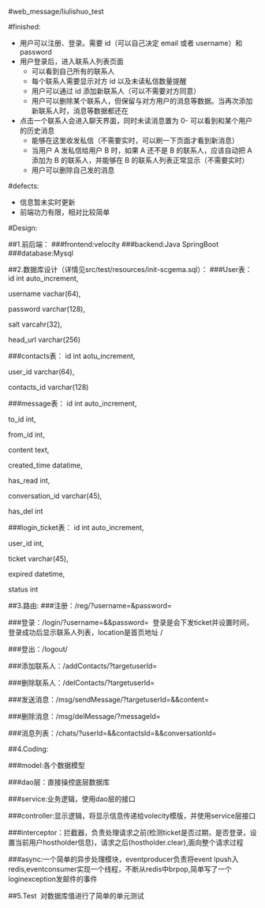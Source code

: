 #web_message/liulishuo_test

#finished:
* 用户可以注册、登录。需要 id（可以自己决定 email 或者 username）和 password
* 用户登录后，进入联系人列表页面
    - 可以看到自己所有的联系人
    - 每个联系人需要显示对方 id 以及未读私信数量提醒
    - 用户可以通过 id 添加新联系人（可以不需要对方同意）
    - 用户可以删除某个联系人，但保留与对方用户的消息等数据。当再次添加新联系人时，消息等数据都还在
* 点击一个联系人会进入聊天界面，同时未读消息置为 0- 可以看到和某个用户的历史消息
    - 能够在这里收发私信（不需要实时，可以刷一下页面才看到新消息）
    - 当用户 A 发私信给用户 B 时，如果 A 还不是 B 的联系人，应该自动把 A 添加为 B 的联系人，并能够在 B 的联系人列表正常显示（不需要实时）
    - 用户可以删除自己发的消息

#defects:
* 信息暂未实时更新
* 前端功力有限，相对比较简单

#Design:

##1.前后端：
  ###frontend:velocity
  ###backend:Java SpringBoot
  ###database:Mysql
  
##2.数据库设计（详情见src/test/resources/init-scgema.sql）：
  ###User表：
   id int auto_increment,
   
   username vachar(64),
   
   password varchar(128),
   
   salt varcahr(32),
   
   head_url varchar(256)

  ###contacts表：
   id int aotu_increment,
   
   user_id varchar(64),
   
   contacts_id varchar(128)

  ###message表：
   id int auto_increment,
   
   to_id int,
   
   from_id int,
   
   content text,
   
   created_time datatime,
   
   has_read int,
   
   conversation_id varchar(45),
   
   has_del int

  ###login_ticket表：
   id int auto_increment,
   
   user_id int,
   
   ticket varchar(45),
   
   expired datetime,
   
   status int
   
   
##3.路由:
 ###注册：/reg/?username=&password=
 
 ###登录：/login/?username=&&password=  登录是会下发ticket并设置时间，登录成功后显示联系人列表，location是首页地址 /
 
 ###登出：/logout/
 
 ###添加联系人：/addContacts/?targetuserId=
 
 ###删除联系人：/delContacts/?targetuserId=
 
 ###发送消息：/msg/sendMessage/?targetuserId=&&content=
 
 ###删除消息：/msg/delMessage/?messageId=
 
 ###消息列表：/chats/?userId=&&contactsId=&&conversationId=
 
  
##4.Coding:
 
 ###model:各个数据模型
 
 ###dao层：直接操控底层数据库
 
 ###service:业务逻辑，使用dao层的接口
 
 ###controller:显示逻辑，将显示信息传递给volecity模版，并使用service层接口
 
 ###interceptor：拦截器，负责处理请求之前(检测ticket是否过期，是否登录，设置当前用户hostholder信息)，请求之后(hostholder.clear),面向整个请求过程
 
 ###async:一个简单的异步处理模块，eventproducer负责将event lpush入redis,eventconsumer实现一个线程，不断从redis中brpop,简单写了一个loginexception发邮件的事件

 
##5.Test
  对数据库值进行了简单的单元测试
  
 
 
